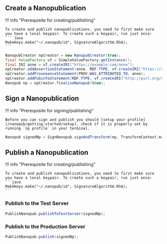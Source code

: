 ## Create a Nanopublication

!!! info "Prerequisite for creating/publishing"

	To create and publish nanopublications, you need to first make sure you have a local keypair. To create such a keypair, run just once:
    ``` Java
    MakeKeys.make("~/.nanopub/id", SignatureAlgorithm.RSA);
    ```

``` Java
NanopubCreator npCreator = new NanopubCreator(true);
final ValueFactory vf = SimpleValueFactory.getInstance();
final IRI anne = vf.createIRI("https://example.com/anne");
npCreator.addAssertionStatement(anne, RDF.TYPE, vf.createIRI("https://schema.org/Person"));
npCreator.addProvenanceStatement(PROV.WAS_ATTRIBUTED_TO, anne);
npCreator.addPubinfoStatement(RDF.TYPE, vf.createIRI("http://purl.org/nanopub/x/ExampleNanopub"));
Nanopub np = npCreator.finalizeNanopub(true);
```

## Sign a Nanopublication

!!! info "Prerequisite for signing/publishing"

    Before you can sign and publish you should [setup your profile](/nanopub/getting-started/setup), check if it is properly set by running `np profile` in your terminal.

```java
Nanopub signedNp = SignNanopub.signAndTransform(np, TransformContext.makeDefault());
```

## Publish a Nanopublication

!!! info "Prerequisite for creating/publishing"

	To create and publish nanopublications, you need to first make sure you have a local keypair. To create such a keypair, run just once:
    ```java
    MakeKeys.make("~/.nanopub/id", SignatureAlgorithm.RSA);
    ```

### Publish to the Test Server

```java
PublishNanopub.publishToTestServer(signedNp);
```

### Publish to the Production Server

```java
PublishNanopub.publish(signedNp);
```